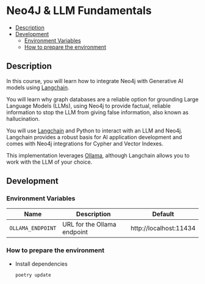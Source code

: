 # Neo4J & LLM Fundamentals

- [Description](#description)
- [Development](#development)
  - [Environment Variables](#environment-variables)
  - [How to prepare the environment](#how-to-prepare-the-environment) 

## Description <a name="description"></a>
In this course, you will learn how to integrate Neo4j with Generative AI models using [Langchain](https://python.langchain.com/docs/get_started/introduction).

You will learn why graph databases are a reliable option for grounding Large Language Models (LLMs), using Neo4j to provide factual, reliable information to stop the LLM from giving false information, also known as hallucination.

You will use [Langchain](https://python.langchain.com/docs/get_started/introduction) and Python to interact with an LLM and Neo4j. Langchain provides a robust basis for AI application development and comes with Neo4j integrations for Cypher and Vector Indexes.

This implementation leverages [Ollama](https://python.langchain.com/docs/integrations/llms/ollama), although Langchain allows you to work with the LLM of your choice.

## Development <a name="development"></a>

### Environment Variables <a name="environment-variables"></a>
| **Name**               | **Description**                                    | **Default**            |
|------------------------|----------------------------------------------------|------------------------|
| `OLLAMA_ENDPOINT`      | URL for the Ollama endpoint                        | http://localhost:11434 |

### How to prepare the environment <a name="how-to-prepare-the-environment"></a>
* Install dependencies
  ```
  poetry update
  ```